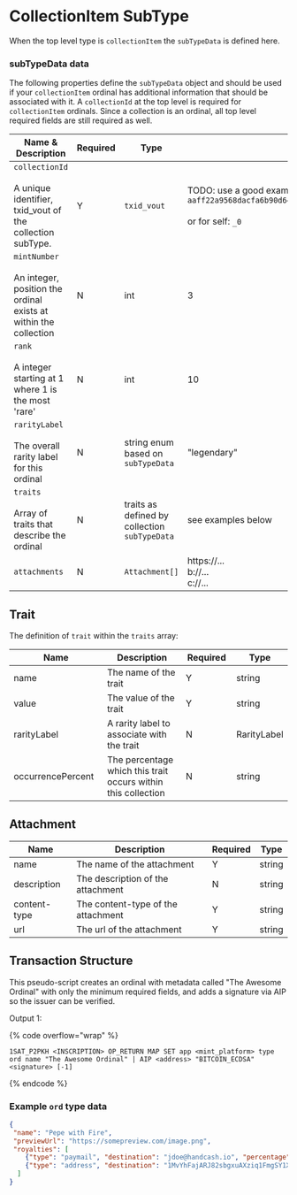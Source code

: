 # CollectionItem SubType

When the top level type is `collectionItem` the `subTypeData` is defined here.

### subTypeData data

The following properties define the `subTypeData` object and should be used if your `collectionItem` ordinal has additional information that should be associated with it. A `collectionId` at the top level is required for `collectionItem` ordinals. Since a collection is an ordinal, all top level required fields are still required as well.

<table><thead><tr><th>Name &#x26; Description</th><th width="118">Required</th><th>Type</th><th>Example</th></tr></thead><tbody><tr><td><code>collectionId</code><br><br>A unique identifier, txid_vout of the collection subType.</td><td>Y</td><td><code>txid_vout</code></td><td>TODO: use a good example <code>aaff22a9568dacfa6b90d64e31218b89bb5ef1ab3995e17540870fbf46bb990b_0</code><br><br>or for self: <code>_0</code></td></tr><tr><td><code>mintNumber</code><br><br>An integer, position the ordinal exists at within the collection</td><td>N</td><td>int</td><td>3</td></tr><tr><td><code>rank</code><br><br>A integer starting at 1 where 1 is the most 'rare'</td><td>N</td><td>int</td><td>10</td></tr><tr><td><code>rarityLabel</code><br><br>The overall rarity label for this ordinal</td><td>N</td><td>string enum based on <code>subTypeData</code></td><td>"legendary"</td></tr><tr><td><code>traits</code><br><br>Array of traits that describe the ordinal</td><td>N</td><td>traits as defined by collection <code>subTypeData</code></td><td>see examples below</td></tr><tr><td><code>attachments</code></td><td>N</td><td><code>Attachment[]</code></td><td>https://...<br>b://...<br>c://...</td></tr></tbody></table>



## Trait

The definition of `trait` within the `traits` array:

<table><thead><tr><th width="197">Name</th><th width="317">Description</th><th width="106">Required</th><th>Type</th></tr></thead><tbody><tr><td>name</td><td>The name of the trait</td><td>Y</td><td>string</td></tr><tr><td>value</td><td>The value of the trait</td><td>Y</td><td>string</td></tr><tr><td>rarityLabel</td><td>A rarity label to associate with the trait</td><td>N</td><td>RarityLabel</td></tr><tr><td>occurrencePercent</td><td>The percentage which this trait occurs within this collection</td><td>N</td><td>string</td></tr></tbody></table>

## Attachment

| Name         | Description                        | Required | Type   |
| ------------ | ---------------------------------- | -------- | ------ |
| name         | The name of the attachment         | Y        | string |
| description  | The description of the attachment  | N        | string |
| content-type | The content-type of the attachment | Y        | string |
| url          | The url of the attachment          | Y        | string |

## Transaction Structure

This pseudo-script creates an ordinal with metadata called "The Awesome Ordinal" with only the minimum required fields, and adds a signature via AIP so the issuer can be verified.

Output 1:

{% code overflow="wrap" %}
```
1SAT_P2PKH <INSCRIPTION> OP_RETURN MAP SET app <mint_platform> type ord name "The Awesome Ordinal" | AIP <address> "BITCOIN_ECDSA" <signature> [-1]
```
{% endcode %}

### Example `ord` type data

```json
{
 "name": "Pepe with Fire",
 "previewUrl": "https://somepreview.com/image.png",
 "royalties": [
    {"type": "paymail", "destination": "jdoe@handcash.io", "percentage": "0.03"}, 
    {"type": "address", "destination": "1MvYhFajARJ82sbgxuAXziq1FmgSY1XQwD", "percentage": "0.025"}
  ]
}
```
